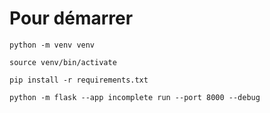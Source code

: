 # Pour démarrer

`python -m venv venv`

`source venv/bin/activate`

`pip install -r requirements.txt`

`python -m flask --app incomplete run --port 8000 --debug`


